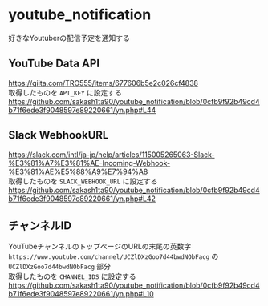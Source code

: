 # youtube_notification
好きなYoutuberの配信予定を通知する

## YouTube Data API
https://qiita.com/TRO555/items/677606b5e2c026cf4838  
取得したものを `API_KEY` に設定する  
https://github.com/sakash1ta90/youtube_notification/blob/0cfb9f92b49cd4b71f6ede3f9048597e89220661/yn.php#L44

## Slack WebhookURL
https://slack.com/intl/ja-jp/help/articles/115005265063-Slack-%E3%81%A7%E3%81%AE-Incoming-Webhook-%E3%81%AE%E5%88%A9%E7%94%A8  
取得したものを `SLACK_WEBHOOK_URL` に設定する  
https://github.com/sakash1ta90/youtube_notification/blob/0cfb9f92b49cd4b71f6ede3f9048597e89220661/yn.php#L42

## チャンネルID
YouTubeチャンネルのトップページのURLの末尾の英数字  
`https://www.youtube.com/channel/UCZlDXzGoo7d44bwdNObFacg` の `UCZlDXzGoo7d44bwdNObFacg` 部分  
取得したものを `CHANNEL_IDS` に設定する  
https://github.com/sakash1ta90/youtube_notification/blob/0cfb9f92b49cd4b71f6ede3f9048597e89220661/yn.php#L10

